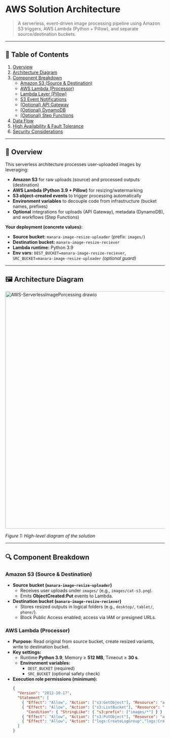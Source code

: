 # AWS Solution Architecture

> A serverless, event-driven image processing pipeline using Amazon S3 triggers, AWS Lambda (Python + Pillow), and separate source/destination buckets.

---

## 📖 Table of Contents
1. [Overview](#overview)  
2. [Architecture Diagram](#architecture-diagram)  
3. [Component Breakdown](#component-breakdown)  
   - [Amazon S3 (Source & Destination)](#amazon-s3-source--destination)  
   - [AWS Lambda (Processor)](#aws-lambda-processor)  
   - [Lambda Layer (Pillow)](#lambda-layer-pillow)  
   - [S3 Event Notifications](#s3-event-notifications)  
   - [(Optional) API Gateway](#optional-api-gateway)  
   - [(Optional) DynamoDB](#optional-dynamodb)  
   - [(Optional) Step Functions](#optional-step-functions)  
4. [Data Flow](#data-flow)  
5. [High Availability & Fault Tolerance](#high-availability--fault-tolerance)  
6. [Security Considerations](#security-considerations)  

---

<a id="overview"></a>
## 📌 Overview

This serverless architecture processes user-uploaded images by leveraging:

- **Amazon S3** for raw uploads (source) and processed outputs (destination)  
- **AWS Lambda (Python 3.9 + Pillow)** for resizing/watermarking  
- **S3 object-created events** to trigger processing automatically  
- **Environment variables** to decouple code from infrastructure (bucket names, prefixes)  
- **Optional** integrations for uploads (API Gateway), metadata (DynamoDB), and workflows (Step Functions)

**Your deployment (concrete values):**
- **Source bucket:** `manara-image-resize-uploader` (prefix: `images/`)  
- **Destination bucket:** `manara-image-resize-reciever`  
- **Lambda runtime:** Python 3.9  
- **Env vars:** `DEST_BUCKET=manara-image-resize-reciever`, `SRC_BUCKET=manara-image-resize-uploader` *(optional guard)*

---

<a id="architecture-diagram"></a>
## 🖼️ Architecture Diagram

<img width="1191" height="751" alt="AWS-ServerlessImagePorcessing drawio" src="https://github.com/user-attachments/assets/bd5bf10b-5b84-4521-8131-59c562feb171" />

*Figure 1: High-level diagram of the solution*

---

<a id="component-breakdown"></a>
## 🔍 Component Breakdown

<a id="amazon-s3-source--destination"></a>
### Amazon S3 (Source & Destination)
- **Source bucket (`manara-image-resize-uploader`)**  
  - Receives user uploads under `images/` (e.g., `images/cat-s3.png`).  
  - Emits **ObjectCreated:Put** events to Lambda.  
- **Destination bucket (`manara-image-resize-reciever`)**  
  - Stores resized outputs in logical folders (e.g., `desktop/`, `tablet/`, `phone/`).  
  - Block Public Access enabled; access via IAM or presigned URLs.

<a id="aws-lambda-processor"></a>
### AWS Lambda (Processor)
- **Purpose:** Read original from source bucket, create resized variants, write to destination bucket.  
- **Key settings:**  
  - Runtime **Python 3.9**, Memory ≥ **512 MB**, Timeout ≥ **30 s**.  
  - **Environment variables:**  
    - `DEST_BUCKET` (required)  
    - `SRC_BUCKET` (optional safety check)  
- **Execution role permissions (minimum):**
  ```json
  {
    "Version": "2012-10-17",
    "Statement": [
      { "Effect": "Allow", "Action": ["s3:GetObject"], "Resource": "arn:aws:s3:::manara-image-resize-uploader/*" },
      { "Effect": "Allow", "Action": ["s3:ListBucket"], "Resource": "arn:aws:s3:::manara-image-resize-uploader",
        "Condition": { "StringLike": { "s3:prefix": ["images/*"] } } },
      { "Effect": "Allow", "Action": ["s3:PutObject"], "Resource": "arn:aws:s3:::manara-image-resize-reciever/*" },
      { "Effect": "Allow", "Action": ["logs:CreateLogGroup","logs:CreateLogStream","logs:PutLogEvents"], "Resource": "*" }
    ]
  }
